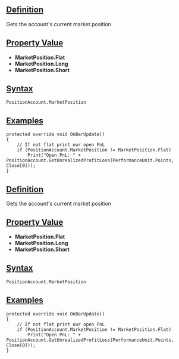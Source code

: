 ## [Definition](https://developer.ninjatrader.com/docs/desktop/marketposition\#definition)

Gets the account's current market position

## [Property Value](https://developer.ninjatrader.com/docs/desktop/marketposition\#property-value)

- **MarketPosition.Flat**
- **MarketPosition.Long**
- **MarketPosition.Short**

## [Syntax](https://developer.ninjatrader.com/docs/desktop/marketposition\#syntax)

`PositionAccount.MarketPosition`

## [Examples](https://developer.ninjatrader.com/docs/desktop/marketposition\#examples)

```jsx-150469391 csharp
protected override void OnBarUpdate()
{
    // If not flat print our open PnL
    if (PositionAccount.MarketPosition != MarketPosition.Flat)
        Print("Open PnL: " + PositionAccount.GetUnrealizedProfitLoss(PerformanceUnit.Points, Close[0]));
}

```

## [Definition](https://developer.ninjatrader.com/docs/desktop/marketposition\#definition)

Gets the account's current market position

## [Property Value](https://developer.ninjatrader.com/docs/desktop/marketposition\#property-value)

- **MarketPosition.Flat**
- **MarketPosition.Long**
- **MarketPosition.Short**

## [Syntax](https://developer.ninjatrader.com/docs/desktop/marketposition\#syntax)

`PositionAccount.MarketPosition`

## [Examples](https://developer.ninjatrader.com/docs/desktop/marketposition\#examples)

```jsx-150469391 csharp
protected override void OnBarUpdate()
{
    // If not flat print our open PnL
    if (PositionAccount.MarketPosition != MarketPosition.Flat)
        Print("Open PnL: " + PositionAccount.GetUnrealizedProfitLoss(PerformanceUnit.Points, Close[0]));
}

```